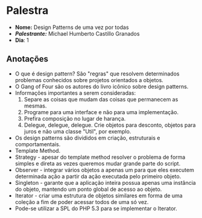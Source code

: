 # Palestra

* **Nome:** Design Patterns de uma vez por todas
* ***Palestrante:*** Michael Humberto Castillo Granados
* **Dia**: 1

## Anotações

* O que é design pattern? São "regras" que resolvem determinados problemas conhecidos sobre projetos orientados a objetos.
* O Gang of Four são os autores do livro icônico sobre design patterns.
* Informações importantes a serem consideradas: 
	1. Separe as coisas que mudam das coisas que permanecem as mesmas.
	2. Programe para uma interface e não para uma implementação.
	3. Prefira composição no lugar de harança.
	4. Delegue, delegue, delegue. Crie objetos para desconto, objetos para juros e não uma classe "Util", por exemplo.
* Os design patterns são divididos em criação, estruturais e comportamentais.
* Template Method.
* Strategy - apesar do template method resolver o problema de forma simples e direta as vezes queremos mudar grande parte do script.
* Observer - integrar vários objetos a apenas um para que eles executem determinada ação a partir da ação executada pelo primeiro objeto.
* Singleton - garante que a aplicação inteira possua apenas uma instância do objeto, mantendo um ponto global de acesso ao objeto.
* Iterator - criar uma estrutura de objetos similares em forma de uma coleção a fim de poder acessar todos de uma só vez.
* Pode-se utilizar a SPL do PHP 5.3 para se implementar o Iterator.